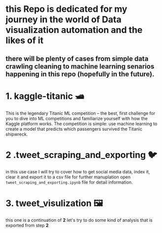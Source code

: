 # this Repo is dedicated for my journey in the world of Data visualization automation and the likes of it

## there will be plenty of cases from simple data crawling cleaning to machine learning senarios happening in this repo (hopefully in the future).

# 1. kaggle-titanic 🛥️

This is the legendary Titanic ML competition – the best, first challenge for you to dive into ML competitions and familiarize yourself with how the Kaggle platform works.
The competition is simple: use machine learning to create a model that predicts which passengers survived the Titanic shipwreck.

# 2 .tweet_scraping_and_exporting 🐦

in this use case I will try to cover how to get social media data, index it, clear it and export it to a csv file for further manuplation open `tweet_scraping_and_exporting.ipynb` file for detail information.

# 3. tweet_visulization 🖼️

this one is a continuation of **2** let's try to do some kind of analysis that is exported from step **2**
